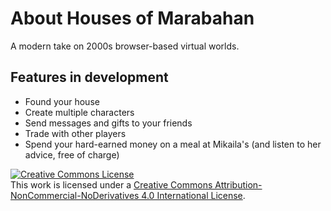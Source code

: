 # About Houses of Marabahan
A modern take on 2000s browser-based virtual worlds.

## Features in development
- Found your house
- Create multiple characters 
- Send messages and gifts to your friends
- Trade with other players
- Spend your hard-earned money on a meal at Mikaila's (and listen to her advice, free of charge)

<a rel="license" href="http://creativecommons.org/licenses/by-nc-nd/4.0/"><img alt="Creative Commons License" style="border-width:0" src="https://i.creativecommons.org/l/by-nc-nd/4.0/88x31.png" /></a><br />This work is licensed under a <a rel="license" href="http://creativecommons.org/licenses/by-nc-nd/4.0/">Creative Commons Attribution-NonCommercial-NoDerivatives 4.0 International License</a>.
